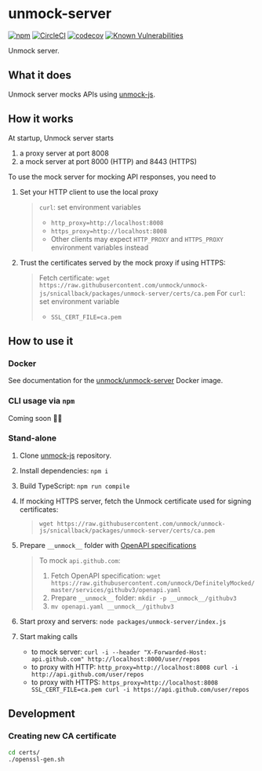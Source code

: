# unmock-server

[![npm](https://img.shields.io/npm/v/unmock-server.svg)](https://www.npmjs.com/package/unmock-server)
[![CircleCI](https://circleci.com/gh/unmock/unmock-js.svg?style=svg)](https://circleci.com/gh/unmock/unmock-js)
[![codecov](https://codecov.io/gh/unmock/unmock-js/branch/dev/graph/badge.svg)](https://codecov.io/gh/unmock/unmock-js)
[![Known Vulnerabilities](https://snyk.io/test/github/unmock/unmock-js/badge.svg?targetFile=package.json)](https://snyk.io/test/github/unmock/unmock-js?targetFile=package.json)

Unmock server.

## What it does

Unmock server mocks APIs using [unmock-js](https://github.com/unmock/unmock-js).

## How it works

At startup, Unmock server starts

1. a proxy server at port 8008
1. a mock server at port 8000 (HTTP) and 8443 (HTTPS)

To use the mock server for mocking API responses, you need to 

1. Set your HTTP client to use the local proxy

   >  `curl`: set environment variables
   > - `http_proxy=http://localhost:8008`
   > - `https_proxy=http://localhost:8008`
   > - Other clients may expect `HTTP_PROXY` and `HTTPS_PROXY` environment variables instead

1. Trust the certificates served by the mock proxy if using HTTPS:

    > Fetch certificate:
    > `wget https://raw.githubusercontent.com/unmock/unmock-js/snicallback/packages/unmock-server/certs/ca.pem`
    > For `curl`: set environment variable
    > - `SSL_CERT_FILE=ca.pem`

## How to use it

### Docker

See documentation for the [unmock/unmock-server](https://hub.docker.com/r/unmock/unmock-server) Docker image.

### CLI usage via `npm`

Coming soon 👷‍♀️ 

### Stand-alone

1. Clone [unmock-js](https://github.com/unmock/unmock-js) repository.
1. Install dependencies: `npm i`
1. Build TypeScript: `npm run compile`
1. If mocking HTTPS server, fetch the Unmock certificate used for signing certificates:

    > `wget https://raw.githubusercontent.com/unmock/unmock-js/snicallback/packages/unmock-server/certs/ca.pem`

1. Prepare `__unmock__` folder with [OpenAPI specifications](https://www.unmock.io/docs/openapi)

    > To mock `api.github.com`:
    > 1. Fetch OpenAPI specification: `wget https://raw.githubusercontent.com/unmock/DefinitelyMocked/master/services/githubv3/openapi.yaml`
    > 1. Prepare `__unmock__` folder: `mkdir -p __unmock__/githubv3`
    > 1. `mv openapi.yaml __unmock__/githubv3`

1. Start proxy and servers: `node packages/unmock-server/index.js`
1. Start making calls
    - to mock server: `curl -i --header "X-Forwarded-Host: api.github.com" http://localhost:8000/user/repos`
    - to proxy with HTTP: `http_proxy=http://localhost:8008 curl -i http://api.github.com/user/repos`
    - to proxy with HTTPS: `https_proxy=http://localhost:8008 SSL_CERT_FILE=ca.pem curl -i https://api.github.com/user/repos`

## Development

### Creating new CA certificate

```bash
cd certs/
./openssl-gen.sh
```

